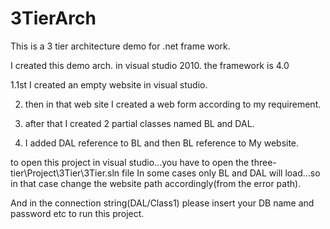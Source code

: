 # 3TierArch
This is a 3 tier architecture  demo for .net frame work.

I created this demo arch. in visual studio 2010.
the framework is 4.0

1.1st I created an empty website in visual studio.

2. then in that web site I created a web form according to my requirement.

3. after that I created 2 partial classes named BL and DAL.

4. I added DAL reference to BL and then BL reference to My website.


to open this project in visual studio...you have to open the three-tier\Project\3Tier\3Tier.sln file
In some cases only BL and DAL will load...so in that case change the website path accordingly(from the error path).

And in the connection string(DAL/Class1) please insert your DB name and password etc to run this project.
